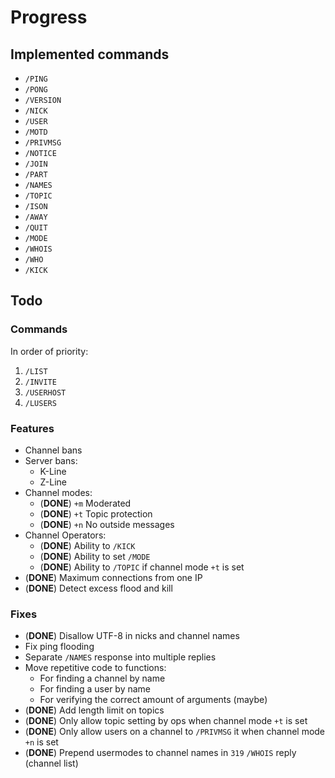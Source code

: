 Progress
========

Implemented commands
--------------------

 * `/PING`
 * `/PONG`
 * `/VERSION`
 * `/NICK`
 * `/USER`
 * `/MOTD`
 * `/PRIVMSG`
 * `/NOTICE`
 * `/JOIN`
 * `/PART`
 * `/NAMES`
 * `/TOPIC`
 * `/ISON`
 * `/AWAY`
 * `/QUIT`
 * `/MODE`
 * `/WHOIS`
 * `/WHO`
 * `/KICK`

Todo
----

### Commands

In order of priority:

1. `/LIST`
2. `/INVITE`
3. `/USERHOST`
4. `/LUSERS`

### Features

 * Channel bans
 * Server bans:
   * K-Line
   * Z-Line
 * Channel modes:
   * (__DONE__) `+m` Moderated
   * (__DONE__) `+t` Topic protection
   * (__DONE__) `+n` No outside messages
 * Channel Operators:
   * (__DONE__) Ability to `/KICK`
   * (__DONE__) Ability to set `/MODE`
   * (__DONE__) Ability to `/TOPIC` if channel mode `+t` is set
 * (__DONE__) Maximum connections from one IP
 * (__DONE__) Detect excess flood and kill

### Fixes

 * (__DONE__) Disallow UTF-8 in nicks and channel names
 * Fix ping flooding
 * Separate `/NAMES` response into multiple replies
 * Move repetitive code to functions:
   * For finding a channel by name
   * For finding a user by name
   * For verifying the correct amount of arguments (maybe)
 * (__DONE__) Add length limit on topics
 * (__DONE__) Only allow topic setting by ops when channel mode `+t` is set
 * (__DONE__) Only allow users on a channel to `/PRIVMSG` it when channel mode `+n` is set
 * (__DONE__) Prepend usermodes to channel names in `319` `/WHOIS` reply (channel list)
